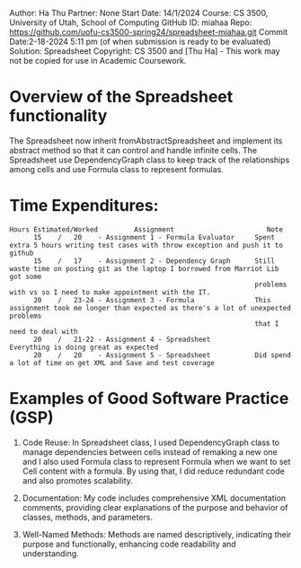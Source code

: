 Author:     Ha Thu
Partner:    None
Start Date: 14/1/2024
Course:     CS 3500, University of Utah, School of Computing
GitHub ID:  miahaa
Repo:       https://github.com/uofu-cs3500-spring24/spreadsheet-miahaa.git
Commit Date:2-18-2024 5:11 pm (of when submission is ready to be evaluated)
Solution:   Spreadsheet
Copyright:  CS 3500 and [Thu Ha] - This work may not be copied for use in Academic Coursework.

# Overview of the Spreadsheet functionality
The Spreadsheet now inherit fromAbstractSpreadsheet and implement its abstract method so that it can control and handle infinite cells.
The Spreadsheet use DependencyGraph class to keep track of the relationships among cells and use
Formula class to represent formulas.
# Time Expenditures:

    Hours Estimated/Worked         Assignment                       Note
          15    /   20    - Assignment 1 - Formula Evaluator     Spent extra 5 hours writing test cases with throw exception and push it to github
          15    /   17    - Assignment 2 - Dependency Graph      Still waste time on posting git as the laptop I borrowed from Marriot Lib got some
                                                                 problems with vs so I need to make appointment with the IT.
          20    /   23-24 - Assignment 3 - Formula               This assignment took me longer than expected as there's a lot of unexpected problems 
                                                                 that I need to deal with
          20    /   21-22 - Assignment 4 - Spreadsheet           Everything is doing great as expected
          20    /   20    - Assignment 5 - Spreadsheet           Did spend a lot of time on get XML and Save and test coverage

# Examples of Good Software Practice (GSP)
  1. Code Reuse: In Spreadsheet class, I used DependencyGraph class to manage dependencies between cells instead of remaking a new one and I also used 
     Formula class to represent Formula when we want to set Cell content with a formula. By using that, I did reduce redundant code and also promotes 
     scalability.
  
  2. Documentation:  My code includes comprehensive XML documentation comments, providing clear explanations of the purpose and behavior of classes, 
     methods, and parameters.

  3. Well-Named Methods: Methods are named descriptively, indicating their purpose and functionally, enhancing code readability and understanding.